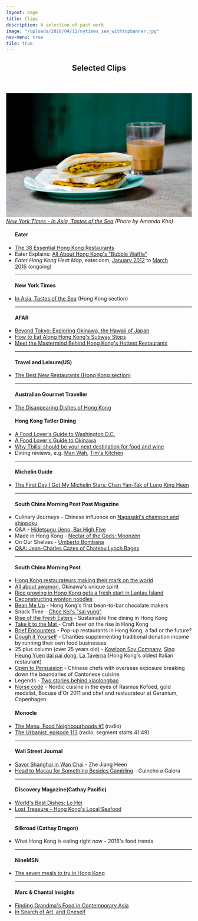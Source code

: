 ```yaml
---
layout: page
title: Clips
description: A selection of past work
image: "/uploads/2018/04/11/nytimes_sea_withtopbanner.jpg"
nav-menu: true
tile: true
---
```

<!-- Main --> <div id="main">

<!-- One --> <section id="one"> <div class="inner"> <header class="major"> <h2>Selected Clips</h2> </header> <p><span class="image fit"><img src="assets/images/pic13.png" alt="" /><i><a href="http://www.nytimes.com/interactive/2015/02/18/travel/In-Asia-Tastes-of-the-Sea.html?ref=travel" target="_blank">New York Times - In Asia, Tastes of the Sea</a> (Photo by Amanda Kho)</i></span> <div class="row"> <div class="4u 12u$(medium)"> <ul class="alt"> <h4>Eater</h4> <li><a href="http://www.eater.com/maps/best-hong-kong-restaurants" target="_blank">The 38 Essential Hong Kong Restaurants</a></li> <li>Eater Explains: <a href="https://www.eater.com/2017/7/7/15928320/hong-kong-bubble-waffle-egglet-gai-daan-zai-ice-cream" target="_blank">All About Hong Kong's "Bubble Waffle"</a></li> <li><i>Eater Hong Kong Heat Map</i>, eater.com, <a href="http://eater.com/archives/2012/01/09/the-eater-hong-kong-heat-map-where-to-eat-right-now.php" target="_blank">January 2012</a> to <a href="http://www.eater.com/maps/best-new-restaurants-hong-kong" target="_blank">March 2016</a> (ongoing)</li> 
<hr /><h4>New York Times</h4> <li><a href="http://www.nytimes.com/interactive/2015/02/18/travel/In-Asia-Tastes-of-the-Sea.html?ref=travel" target="_blank">In Asia, Tastes of the Sea</a> (Hong Kong section)</li>
<hr /> <h4>AFAR</h4> <li><a href="https://www.afar.com/magazine/beyond-tokyo-exploring-okinawa-the-hawaii-of-japan" target="_blank">Beyond Tokyo: Exploring Okinawa, the Hawaii of Japan</a></li> <li><a href="http://www.afar.com/travel-tips/how-to-eat-along-hong-kongs-subway-stops" target="_blank">How to Eat Along Hong Kong's Subway Stops</a></li> <li><a href="http://www.afar.com/magazine/meet-the-mastermind-behind-hong-kongs-hottest-restaurants" target="_blank">Meet the Mastermind Behind Hong Kong's Hottest Restaurants</a></li>
<hr /><h4>Travel and Leisure(US)</h4> <li><a href="http://www.travelandleisure.com/slideshows/tls-best-new-restaurants-2015-edition/7" target="_blank">The Best New Restaurants (Hong Kong section)</a></li>
<hr /><h4>Australian Gourmet Traveller</h4> <li><a href="http://www.gourmettraveller.com.au/the-disappearing-dishes-of-hong-kong.htm" target="_blank">The Disappearing Dishes of Hong Kong</a></li> </ul> </div> <div class="4u 12u$(medium)"> <ul class="alt"> <h4>Hong Kong Tatler Dining</h4> <li><a href="https://hk.asiatatler.com/dining/a-food-lover-s-guide-to-washington-d-c" target="_blank">A Food Lover's Guide to Washington D.C.</a></li> <li><a href="https://hk.asiatatler.com/dining/a-food-lovers-guide-to-okinawa" target="_blank">A Food Lover's Guide to Okinawa</a></li> <li><a href="http://hk.dining.asiatatler.com/features/why-tbilisi-should-be-your-next-destination-for-food-and-wine#slide-1" target="_blank">Why Tbilisi should be your next destination for food and wine</a></li> <li>Dining reviews, e.g. <a href="http://hk.dining.asiatatler.com/restaurants/yee-tung-he42" target="_blank">Man Wah</a>, <a href="http://hk.dining.asiatatler.com/restaurants/tim-s-kitchen-elements" target="_blank">Tim's Kitchen</a></li> 
<hr /><h4>Michelin Guide</h4> <li><a href="https://guide.michelin.sg/the-first-day-i-got-my-michelin-stars-chan-yan-tak-of-lung-king-heen" target="_blank">The First Day I Got My Michelin Stars: Chan Yan-Tak of Lung King Heen</a></li>
<hr /><h4>South China Morning Post Post Magazine</h4> <li>Culinary Journeys - Chinese influence on <a href="http://www.scmp.com/magazines/post-magazine/food-drink/article/2005548/why-some-nagasakis-iconic-dishes-have-chinese" target="_blank">Nagasaki's champon and shippoku</a></li> <li>Q&A - <a href="http://www.scmp.com/magazines/post-magazine/food-drink/article/2019321/why-legendary-tokyo-bars-mixologist-owner-doesnt" target="_blank">Hidetsugu Ueno, Bar High Five</a></li> <li>Made in Hong Kong - <a href="http://www.scmp.com/magazines/post-magazine/food-drink/article/1989745/husband-and-wife-behind-hong-kong-craft-beer" target="_blank">Nectar of the Gods: Moonzen</a></li> <li>On Our Shelves - <a href="http://www.scmp.com/magazines/post-magazine/food-drink/article/2088930/we-take-peek-inside-top-hong-kong-italian-chef" target="_blank">Umberto Bombana</a></li> <li><a href="http://www.scmp.com/article/996536/jean-charles-cazes" target="_blank">Q&A: Jean-Charles Cazes of Chateau Lynch Bages</a></li>
<hr /><h4>South China Morning Post</h4> <li><a href="http://www.scmp.com/lifestyle/food-drink/article/2005518/hong-kong-chefs-and-food-impresarios-making-their-mark-globally" target="_blank">Hong Kong restaurateurs making their mark on the world</a></li> <li><a href="http://www.scmp.com/lifestyle/food-drink/article/1982642/hong-kong-drinkers-get-ready-awamori-invasion-okinawa" target="_blank">All about awamori</a>, Okinawa's unique spirit</li> <li><a href="http://www.scmp.com/lifestyle/food-drink/article/1967913/rice-growing-hong-kong-gets-fresh-start-lantau-island" target="_blank">Rice growing in Hong Kong gets a fresh start in Lantau Island</a></li> <li><a href="http://multimedia.scmp.com/wonton-noodles/" target="_blank">Deconstructing wonton noodles</a> </li> <li><a href="http://www.scmp.com/lifestyle/food-drink/article/1863217/two-sisters-open-hong-kongs-first-bean-bar-chocolate-factory" target="_blank">Bean Me Up</a> - Hong Kong's first bean-to-bar chocolate makers</li> <li>Snack Time - <a href="http://www.scmp.com/magazines/48-hours/article/1809090/get-miniature-bowl-wonton-noodles-chee-kei" target="_blank">Chee Kei's "sai yung"</a></li> <li><a href="http://www.scmp.com/magazines/48hrs/article/1483697/hong-kong-restaurants-turning-toward-sustainable-organic-fare" target="_blank">Rise of the Fresh Eaters</a> - Sustainable fine dining in Hong Kong</li> <li><a href="http://www.scmp.com/magazines/48hrs/article/1334610/take-it-mat" target="_blank">Take it to the Mat </a>- Craft beer on the rise in Hong Kong</li> <li><a href="http://www.scmp.com/magazines/48hrs/article/1250599/pop-restaurants-brief-history" target="_blank">Brief Encounters</a> - Pop-up restaurants in Hong Kong, a fad or the future?</li> <li><a href="http://www.scmp.com/magazines/48hrs/article/1226664/dough-it-yourself" target="_blank">Dough it Yourself</a> - Charities supplementing traditional donation income by running their own food businesses</li> <li>25 plus column (over 25 years old) - <a href="http://www.scmp.com/magazines/48hrs/article/1213189/sauce-code" target="_blank">Kowloon Soy Company</a>, <a href="http://www.scmp.com/magazines/48hrs/article/1223888/dai-pai-dongs-history-rich-its-tomato-broth" target="_blank">Sing Heung Yuen dai pai dong</a>, <a href="http://www.scmp.com/magazines/48hrs/article/1324507/la-taverna-hong-kongs-oldest-italian-restaurant-has-kept-its-rustic" target="_blank">La Taverna</a> (Hong Kong's oldest Italian restaurant)</li> <li><a href="http://www.scmp.com/lifestyle/food-wine/article/1103718/feast-meets-west-hong-kong">Open to Persuasion</a> - Chinese chefs with overseas exposure breaking down the boundaries of Cantonese cuisine</li> <li>Legends - <a href="http://www.scmp.com/lifestyle/food-wine/article/1129426/legends-two-stories-behind-xiaolongbao#comments" target="_blank">Two stories behind xiaolongbao</a></li> <li><a href="https://docs.google.com/open?id=0B56_9hXpqnobUDVsdGlTa0M5YXM" target="_blank">Norse code</a> - Nordic cuisine in the eyes of Rasmus Kofoed, gold medalist, Bocuse d'Or 2011 and chef and restaurateur at Geranium, Copenhagen </li> </ul> </div> <div class ="4u 12u$(medium)"> <ul class="alt"> <h4>Monocle</h4> <li><a href="https://monocle.com/radio/shows/the-menu/food-neighbourhoods-1/" target="_blank">The Menu, Food Neighbourhoods #1</a> (radio)</li> <li><a href="http://monocle.com/radio/shows/the-urbanist/113/" target="_blank">The Urbanist, episode 113</a> (radio, segment starts 41:49)</li> </ul> </div> <div class="4u 12u$(medium)"> <ul class="alt">
<hr /><h4>Wall Street Journal</h4> <li><a href="http://blogs.wsj.com/scene/2012/07/05/savoring-shanghai-in-wan-chai/"  target="_blank">Savor Shanghai in Wan Chai</a> - Zhe Jiang Heen</li> <li><a href="http://blogs.wsj.com/scene/2012/06/13/head-to-macau-for-something-besides-gambling/"  target="_blank">Head to Macau for Something Besides Gambling</a> - Guincho a Galera</li>
<hr /><h4>Discovery Magazine(Cathay Pacific)</h4> <li><a href="http://discovery.cathaypacific.com/worlds-best-dishes-lo-hei/" target="_blank">World's Best Dishes: Lo Hei</a></li> <li><a href="http://discovery.cathaypacific.com/hong-kongish-lost-treasures/" target="_blank">Lost Treasure - Hong Kong's Local Seafood</a></li>
<hr /><h4>Silkroad (Cathay Dragon)</h4> <li>What Hong Kong is eating right now - 2016's food trends</li>
<hr /><h4>NineMSN</h4> <li><a href="http://elsewhere.nine.com.au/2016/04/01/14/31/hong-kong-seven-meals" target="_blank">The seven meals to try in Hong Kong</a></li>
<hr /><h4>Marc & Chantal Insights</h4> <li><a href="http://www.marc-chantal.com/insights-post/finding-grandmas-food-in-contemporary-asia" target="_blank">Finding Grandma's Food in Contemporary Asia</a></li> <li><a href="http://www.marc-chantal.com/insights-post/in-search-of-art" target="_blank">In Search of Art, and Oneself</a></li> </ul> </div> </div> </p> </div> </section>

</div>